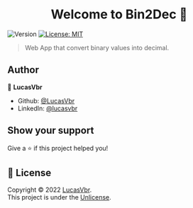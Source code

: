 <h1 align="center">Welcome to Bin2Dec 👋</h1>
<p>
  <img alt="Version" src="https://img.shields.io/badge/version-0.1.0-blue.svg?cacheSeconds=2592000" />
  <a href="https://github.com/git/git-scm.com/blob/main/MIT-LICENSE.txt" target="_blank">
    <img alt="License: MIT" src="https://img.shields.io/badge/License-MIT-yellow.svg" />
  </a>
</p>

> Web App that convert binary values into decimal.

## Author

👤 **LucasVbr**

* Github: [@LucasVbr](https://github.com/LucasVbr)
* LinkedIn: [@lucasvbr](https://linkedin.com/in/lucasvbr)

## Show your support

Give a ⭐️ if this project helped you!

## 📝 License

Copyright © 2022 [LucasVbr](https://github.com/LucasVbr).<br />
This project is under the [Unlicense](https://unlicense.org/).

<!-- _This README was generated with ❤️ by [readme-md-generator](https://github.com/kefranabg/readme-md-generator)_ -->
